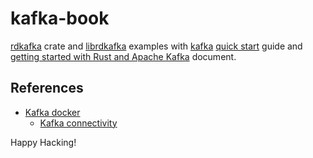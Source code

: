 # kafka-book

[rdkafka] crate and [librdkafka] examples with [kafka] [quick start] guide and [getting started with Rust and Apache Kafka] document.

## References

- [Kafka docker]
  - [Kafka connectivity]

Happy Hacking!

[kafka]: https://kafka.apache.org
[rdkafka]: https://lib.rs/crates/rdkafka
[librdkafka]: https://github.com/edenhill/librdkafka
[quick start]: https://kafka.apache.org/quickstart
[getting started with rust and apache kafka]: https://www.confluent.io/blog/getting-started-with-rust-and-kafka/
[kafka docker]: https://github.com/wurstmeister/kafka-docker
[kafka connectivity]: https://github.com/wurstmeister/kafka-docker/wiki/Connectivity
